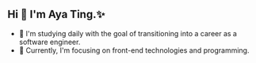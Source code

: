 ## Hi 👋 I'm Aya Ting.✨
- 🌱 I'm studying daily with the goal of transitioning into a career as a software engineer.
- 🌱 Currently, I'm focusing on front-end technologies and programming.
<!--
**AyaTing/AyaTing** is a ✨ _special_ ✨ repository because its `README.md` (this file) appears on your GitHub profile.

Here are some ideas to get you started:

- 🔭 I’m currently working on ...
- 🌱 I’m currently learning ...
- 👯 I’m looking to collaborate on ...
- 🤔 I’m looking for help with ...
- 💬 Ask me about ...
- 📫 How to reach me: ...
- 😄 Pronouns: ...
- ⚡ Fun fact: ...
-->
